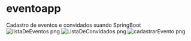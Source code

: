 # eventoapp
Cadastro de eventos e convidados suando SpringBoot
![listaDeEventos png](https://user-images.githubusercontent.com/62912922/84303954-312b7b80-ab2e-11ea-86f7-cfa5a31e5bd3.jpg)
![ListaDeConvidados png](https://user-images.githubusercontent.com/62912922/84304075-5d46fc80-ab2e-11ea-8060-cb401864175c.jpg)
![cadastrarEvento png](https://user-images.githubusercontent.com/62912922/84304102-68019180-ab2e-11ea-89bb-d4ca61634af3.jpg)
